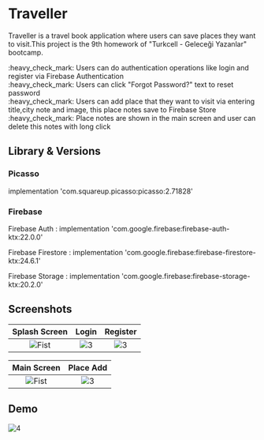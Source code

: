 
# Traveller

Traveller is a travel book application where users can save places they want to visit.This project is the 9th homework of "Turkcell - Geleceği Yazanlar" bootcamp.

<div>:heavy_check_mark: Users can do authentication operations like login and register via Firebase Authentication</div>
<div>:heavy_check_mark: Users can click "Forgot Password?" text to reset password </div>
<div>:heavy_check_mark: Users can add place that they want to visit via entering title,city note and image, this place notes save to Firebase Store</div>
<div>:heavy_check_mark: Place notes are shown in the main screen and user can delete this notes with long click </div>

## Library & Versions

### Picasso

implementation 'com.squareup.picasso:picasso:2.71828'

### Firebase

Firebase Auth : implementation 'com.google.firebase:firebase-auth-ktx:22.0.0' <p>
Firebase Firestore : implementation 'com.google.firebase:firebase-firestore-ktx:24.6.1' <p>
Firebase Storage : implementation 'com.google.firebase:firebase-storage-ktx:20.2.0' <p>

## Screenshots

| Splash Screen | Login | Register |
|:-:|:-:|:-:|
| ![Fist](https://github.com/erkutanildinc/TurkcellBootcamp-PlacesToVisit/assets/81919398/62b0d3db-a356-46dd-b535-bcefdcd3edc6) | ![3](https://github.com/erkutanildinc/TurkcellBootcamp-PlacesToVisit/assets/81919398/8380b6ab-fe8f-4382-afbf-66a8b31198cd) | ![3](https://github.com/erkutanildinc/TurkcellBootcamp-PlacesToVisit/assets/81919398/0f9b7644-c9f4-408e-aee6-72c759ed08b1)

| Main Screen | Place Add 
|:-:|:-:|
| ![Fist](https://github.com/erkutanildinc/TurkcellBootcamp-PlacesToVisit/assets/81919398/fbede54c-ec8c-49f4-9dd5-c1cfe014f7e5) |![3](https://github.com/erkutanildinc/TurkcellBootcamp-PlacesToVisit/assets/81919398/faf61668-8cee-4fa5-afa5-bd3518c8ba2a)


## Demo

![4](https://github.com/erkutanildinc/TurkcellBootcamp-PlacesToVisit/assets/81919398/ff9d6c3c-fb7a-497a-8fbf-d521c4579e32)
